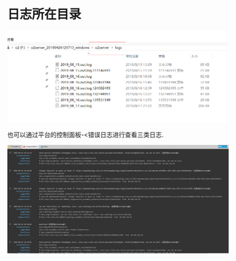 # 日志所在目录



![](../../.gitbook/assets/image%20%2889%29.png)

也可以通过平台的控制面板-&lt;错误日志进行查看三类日志.

![](../../.gitbook/assets/image%20%28111%29.png)

